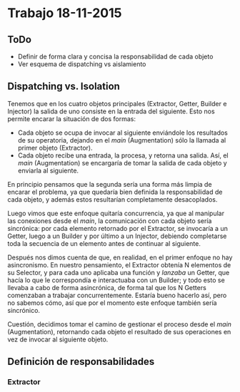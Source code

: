# Trabajo 18-11-2015

## ToDo

* Definir de forma clara y concisa la responsabilidad de cada objeto
* Ver esquema de dispatching vs aislamiento

## Dispatching vs. Isolation

Tenemos que en los cuatro objetos principales (Extractor, Getter, Builder e Injector) la salida de uno consiste en la entrada del siguiente. Esto nos permite encarar la situación de dos formas:

* Cada objeto se ocupa de invocar al siguiente enviándole los resultados de su operatoria, dejando en el *main* (Augmentation) sólo la llamada al primer objeto (Extractor).
* Cada objeto recibe una entrada, la procesa, y retorna una salida. Así, el *main* (Augmentation) se encargaría de tomar la salida de cada objeto y enviarla al siguiente.

En principio pensamos que la segunda sería una forma más limpia de encarar el problema, ya que quedaría bien definida la responsabilidad de cada objeto, y además estos resultarían completamente desacoplados.

Luego vimos que este enfoque quitaría concurrencia, ya que al manipular las conexiones desde el *main*, la comunicación con cada objeto sería sincrónica: por cada elemento retornado por el Extractor, se invocaría a un Getter, luego a un Builder y por último a un Injector, debiendo completarse toda la secuencia de un elemento antes de continuar al siguiente.

Después nos dimos cuenta de que, en realidad, en el primer enfoque no hay asincronismo. En nuestro pensamiento, el Extractor obtenía N elementos de su Selector, y para cada uno aplicaba una función y *lanzaba* un Getter, que hacía lo que le correspondía e interactuaba con un Builder; y todo esto se llevaba a cabo de forma asincrónica, de forma tal que los N Getters comenzaban a trabajar concurrentemente. Estaría bueno hacerlo así, pero no sabemos cómo, así que por el momento este enfoque también sería sincrónico.

Cuestión, decidimos tomar el camino de gestionar el proceso desde el *main* (Augmentation), retornando cada objeto el resultado de sus operaciones en vez de invocar al siguiente objeto.

## Definición de responsabilidades

### Extractor
